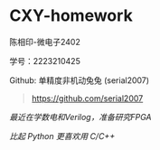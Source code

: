 # CXY-homework
陈相印-微电子2402

学号：2223210425

Github: 单精度非机动兔兔 (serial2007)

> https://github.com/serial2007

*最近在学数电和Verilog，准备研究FPGA*

*比起 Python 更喜欢用 C/C++*
